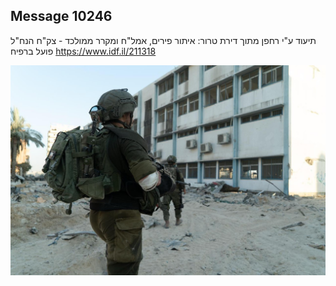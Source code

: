 ## Message 10246

תיעוד ע"י רחפן מתוך דירת טרור:
איתור פירים, אמל"ח ומקרר ממולכד - צק"ח הנח"ל פועל ברפיח
https://www.idf.il/211318

![Photo](10246/10246_photo.jpg)
